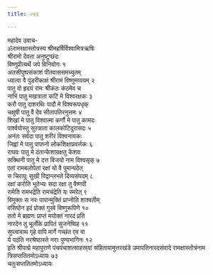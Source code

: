 ```yaml
---
title: ०७३

---
```

महादेव उवाच-  
ॐरामरक्षास्तोत्रस्य श्रीमहर्षिर्विश्वामित्रऋषिः  
श्रीरामो देवता अनुष्टुप्छंदः  
विष्णुप्रीत्यर्थे जपे विनियोगः १  
अतसीपुष्पसंकाशं पीतवाससमच्युतम्  
ध्यात्वा वै पुंडरीकाक्षं श्रीरामं विष्णुमव्ययम् २  
पातु वो हृदयं रामः श्रीकंठः कंठमेव च  
नाभिं पातु मखत्राता कटिं मे विश्वरक्षकः ३  
करौ पातु दाशरथिः पादौ मे विश्वरूपधृक्  
चक्षुषी पातु वै देव सीतापतिरनुत्तमः ४  
शिखां मे पातु विश्वात्मा कर्णौ मे पातु कामदः  
पार्श्वयोस्तु सुरत्राता कालकोटिदुरासदः ५  
अनंतः सर्वदा पातु शरीरं विश्वनायकः  
जिह्वां मे पातु पापघ्नो लोकशिक्षाप्रवर्त्तकः ६  
राघवः पातु मे दंतान्केशान्रक्षतु केशवः  
सक्थिनी पातु मे दत्त विजयो नाम विश्वसृक् ७  
एतां रामबलोपेतां रक्षां यो वै पुमान्पठेत्  
स चिरायुः सुखी विद्वान्लभते दिव्यसंपदम् ८  
रक्षां करोति भूतेभ्यः सदा रक्षा तु वैष्णवी  
रामेति रामभद्रेति रामचंद्रेति यः स्मरेत् ९  
विमुक्तः स नरः पापान्मुक्तिं प्राप्नोति शाश्वतीम्  
वसिष्ठेन इदं प्रोक्तं गुरवे विष्णुरूपिणे १०  
ततो मे ब्रह्मणः प्राप्तं मयोक्तं नारदं प्रति  
नारदेन तु भूर्लोके प्रापितं सुजनेष्विह ११  
सुप्त्वावाथ गृहे वापि मार्गे गच्छंत एव वा  
ये पठंति नरश्रेष्ठास्ते नराः पुण्यभागिनः १२  
इति श्रीपाद्मे महापुराणे पंचपंचाशत्साहस्र्यां संहितायामुत्तरखंडे उमापतिनारदसंवादे रामक्षास्तोत्रंनाम त्रिसप्ततितमोऽध्यायः ७३  
चतुःसप्ततितमोऽध्यायः
